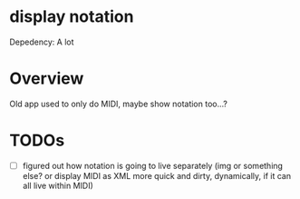 # display notation

Depedency: A lot

# Overview

Old app used to only do MIDI, maybe show notation too...?

# TODOs

- [ ]  figured out how notation is going to live separately (img or something else? or display MIDI as XML more quick and dirty, dynamically, if it can all live within MIDI)